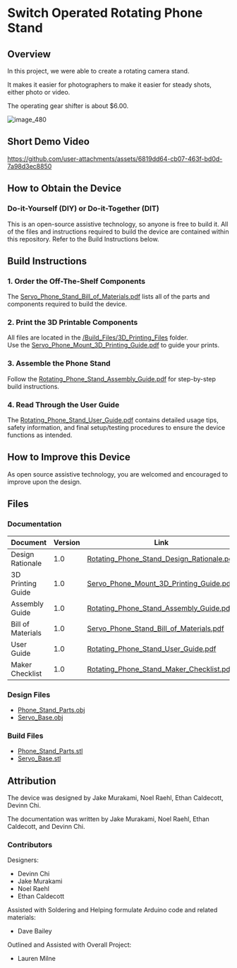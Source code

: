 <!--- TITLE --->
# Switch Operated Rotating Phone Stand 

## Overview
<!--- A brief summary of the project. What it does, who it is for, how much it costs. --->
In this project, we were able to create a rotating camera stand. 

It makes it easier for photographers to make it easier for steady shots, either photo or video. 

The operating gear shifter is about $6.00. 

![image_480](https://github.com/user-attachments/assets/bb5e5007-830f-4c8e-bf4a-57149122c214)


## Short Demo Video
https://github.com/user-attachments/assets/6819dd64-cb07-463f-bd0d-7a98d3ec8850



## How to Obtain the Device
### Do-it-Yourself (DIY) or Do-it-Together (DIT)

This is an open-source assistive technology, so anyone is free to build it. All of the files and instructions required to build the device are contained within this repository. Refer to the Build Instructions below.

## Build Instructions
<!--- Outline the major steps required to create a build --->

### 1. Order the Off-The-Shelf Components  
The [Servo_Phone_Stand_Bill_of_Materials.pdf](/Documentation/Servo_Phone_Stand_Bill_of_Materials.pdf) lists all of the parts and components required to build the device.

### 2. Print the 3D Printable Components  
All files are located in the [/Build_Files/3D_Printing_Files](/Build_Files/3D_Printing_Files/) folder.  
Use the [Servo_Phone_Mount_3D_Printing_Guide.pdf](/Documentation/Servo_Phone_Mount_3D_Printing_Guide.pdf) to guide your prints.

### 3. Assemble the Phone Stand  
Follow the [Rotating_Phone_Stand_Assembly_Guide.pdf](/Documentation/Rotating_Phone_Stand_Assembly_Guide.pdf) for step-by-step build instructions.

### 4. Read Through the User Guide  
The [Rotating_Phone_Stand_User_Guide.pdf](/Documentation/Rotating_Phone_Stand_User_Guide.pdf) contains detailed usage tips, safety information, and final setup/testing procedures to ensure the device functions as intended.

## How to Improve this Device
As open source assistive technology, you are welcomed and encouraged to improve upon the design. 

## Files
### Documentation
<!--- Update the name, link, and version for documentation --->

| Document             | Version | Link                                                                 |
|----------------------|---------|----------------------------------------------------------------------|
| Design Rationale    | 1.0     |       [Rotating_Phone_Stand_Design_Rationale.pdf](/Documentation/Rotating_Phone_Stand_Design_Rationale.pdf)                                                                                             |
| 3D Printing Guide    | 1.0     | [Servo_Phone_Mount_3D_Printing_Guide.pdf](/Documentation/Servo_Phone_Mount_3D_Printing_Guide.pdf) |
| Assembly Guide       | 1.0     | [Rotating_Phone_Stand_Assembly_Guide.pdf](/Documentation/Rotating_Phone_Stand_Assembly_Guide.pdf) |
| Bill of Materials    | 1.0     | [Servo_Phone_Stand_Bill_of_Materials.pdf](/Documentation/Servo_Phone_Stand_Bill_of_Materials.pdf) |
| User Guide           | 1.0     | [Rotating_Phone_Stand_User_Guide.pdf](/Documentation/Rotating_Phone_Stand_User_Guide.pdf)         |
| Maker Checklist    | 1.0     | [Rotating_Phone_Stand_Maker_Checklist.pdf](/Documentation/Rotating_Phone_Stand_Maker_Checklist.pdf)                                                                                                  |

### Design Files
<!--- Include a copy of the original design files to facilitate easy editing and customization. Consider also including a generic format (e.g., STEP) --->
- [Phone_Stand_Parts.obj](/Design_Files/Phone%20Stand%20Parts.obj)
- [Servo_Base.obj](/Design_Files/Servo_Base.obj)

### Build Files
<!--- Include a copy of the build files intended for manufacturing. This may include svg files for laser cutting, stl files for 3d printing, Gerber files for custom PCBs, and Arduino files for custom firmware. --->
- [Phone_Stand_Parts.stl](/Build_Files/3D_Printing_Files/Phone_Stand_Parts.stl)
- [Servo_Base.stl](/Build_Files/3D_Printing_Files/Servo_Base.stl)

## Attribution
<!--- Provide any necessary attribution for designs or components that are included in the device or as part of the project. --->
The device was designed by Jake Murakami, Noel Raehl, Ethan Caldecott, Devinn Chi. 

<!--- This is the attribution for the template. --->
The documentation was written by Jake Murakami, Noel Raehl, Ethan Caldecott, and Devinn Chi.

### Contributors
<!--- List the names of the people that contributed to the design. This could include the original source of the idea, designers, testers, documenters, etc. --->
Designers:
 - Devinn Chi 
 - Jake Murakami
 - Noel Raehl
 - Ethan Caldecott

Assisted with Soldering and Helping formulate Arduino code and related materials:
 - Dave Bailey

Outlined and Assisted with Overall Project:
 - Lauren Milne

